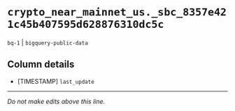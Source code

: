 # `crypto_near_mainnet_us._sbc_8357e421c45b407595d628876310dc5c`
`bq-1` | `bigquery-public-data`

## Column details
* [TIMESTAMP] `last_update`

-------------------------------------------------------------------------------
*Do not make edits above this line.*
